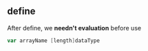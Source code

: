 ##  define
After define, we **needn't evaluation** before use
```go
var arrayName [length]dataType	
```
